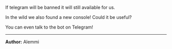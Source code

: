 If telegram will be banned it will still available for us.

In the wild we also found a new console! Could it be useful?

You can even talk to the bot on Telegram!

---

**Author:** Alemmi
